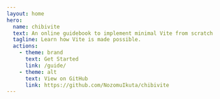 ```yaml
---
layout: home
hero:
  name: chibivite
  text: An online guidebook to implement minimal Vite from scratch
  tagline: Learn how Vite is made possible.
  actions:
    - theme: brand
      text: Get Started
      link: /guide/
    - theme: alt
      text: View on GitHub
      link: https://github.com/NozomuIkuta/chibivite
---
```

